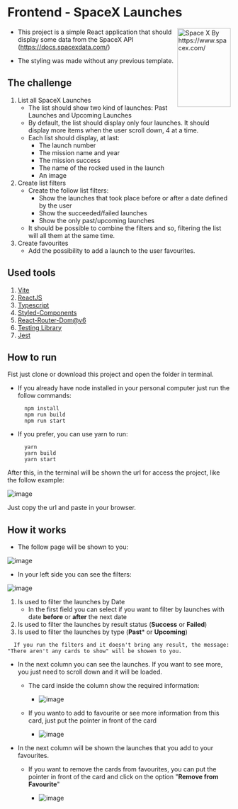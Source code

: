 # Frontend - SpaceX Launches

<img src="https://www.spacex.com/static/images/share.jpg" align="right"
     alt="Space X By https://www.spacex.com/" width="120" height="178">

* This project is a simple React application that should display some data from the SpaceX API (https://docs.spacexdata.com/)

* The styling was made without any previous template.

## The challenge

1. List all SpaceX Launches
    * The list should show two kind of launches: Past Launches and Upcoming Launches
    * By default, the list should display only four launches. It should display more items when the user scroll down, 4 at a time.
    * Each list should display, at last:
      * The launch number
      * The mission name and year
      * The mission success
      * The name of the rocked used in the launch
      * An image
2. Create list filters
    * Create the follow list filters:
      * Show the launches that took place before or after a date defined by the user
      * Show the succeeded/failed launches
      * Show the only past/upcoming launches
    * It should be possible to combine the filters and so, filtering the list will all them at the same time.
3. Create favourites
    * Add the possibility to add a launch to the user favourites.

## Used tools

1. [Vite](https://vitejs.dev/)
2. [ReactJS](https://reactjs.org/)
3. [Typescript](https://www.typescriptlang.org/)
4. [Styled-Components](https://styled-components.com/)
5. [React-Router-Dom@v6](https://reactrouter.com/docs/en/v6/getting-started/overview)
6. [Testing Library](https://testing-library.com/)
7. [Jest](https://jestjs.io/)

## How to run

Fist just clone or download this project and open the folder in terminal.

* If you already have node installed in your personal computer just run the follow commands:
  ```
    npm install
    npm run build
    npm run start
  ```

* If you prefer, you can use yarn to run:
  ```
    yarn
    yarn build
    yarn start
  ```
  
After this, in the terminal will be shown the url for access the project, like the follow example:

![image](https://user-images.githubusercontent.com/94840399/156677683-35fb4358-a372-4380-8778-1b8facbad505.png)

Just copy the url and paste in your browser.

## How it works

* The follow page will be shown to you:

![image](https://user-images.githubusercontent.com/94840399/156677855-0e5e5743-559b-47c6-b4d7-c642ffa8d750.png)

* In your left side you can see the filters:

![image](https://user-images.githubusercontent.com/94840399/156678162-20d047fa-bc01-414e-b039-fabb602dcb7d.png)

  1. Is used to filter the launches by Date
      * In the first field you can select if you want to filter by launches with date **before** or **after** the next date
  2. Is used to filter the launches by result status (**Success** or **Failed**)
  3. Is used to filter the launches by type (**Past*** or **Upcoming**)

```
  If you run the filters and it doesn't bring any result, the message: "There aren't any cards to show" will be showen to you.
``` 	

* In the next column you can see the launches. If you want to see more, you just need to scroll down and it will be loaded.
    * The card inside the column show the required information:
        
        * ![image](https://user-images.githubusercontent.com/94840399/156679272-451c8904-c51a-4cf2-9ba5-2acd4f94fcf5.png)
    
    * If you wanto to add to favourite or see more information from this card, just put the pointer in front of the card
        
        * ![image](https://user-images.githubusercontent.com/94840399/156679551-f502297c-bf6c-4872-9fa7-1b43ba1832b9.png)

* In the next column will be shown the launches that you add to your favourites.
    * If you want to remove the cards from favourites, you can put the pointer in front of the card and click on the option "**Remove from Favourite**"
    
        * ![image](https://user-images.githubusercontent.com/94840399/156679776-58b4b9f6-29f9-4f02-b8b4-4b9c9d16d5d1.png)



  
